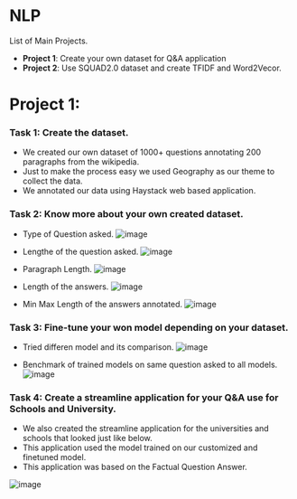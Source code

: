 # NLP

List of Main Projects.
- **Project 1**: Create your own dataset for Q&A application
- **Project 2**: Use SQUAD2.0 dataset and create TFIDF and Word2Vecor.

# Project 1: 
### **Task 1**: Create the dataset.
- We created our own dataset of 1000+ questions annotating 200 paragraphs from the wikipedia.
- Just to make the process easy we used Geography as our theme to collect the data.
- We annotated our data using Haystack web based application.

### **Task 2**: Know more about your own created dataset.
- Type of Question asked.
![image](https://github.com/PLEX-GR00T/NLP/blob/main/Outputs/que_types.png)

- Lengthe of the question asked.
![image](https://github.com/PLEX-GR00T/NLP/blob/main/Outputs/que_len.png)

- Paragraph Length.
![image](https://github.com/PLEX-GR00T/NLP/blob/main/Outputs/paragraph_len.png)

- Length of the answers.
![image](https://github.com/PLEX-GR00T/NLP/blob/main/Outputs/answer_text_len.png)

- Min Max Length of the answers annotated.
![image](https://github.com/PLEX-GR00T/NLP/blob/main/Outputs/min_max_length.png) 

### **Task 3**: Fine-tune your won model depending on your dataset.
- Tried differen model and its comparison.
![image](https://github.com/PLEX-GR00T/NLP/blob/main/Outputs/All_model_Accuracy_compare.png)

- Benchmark of trained models on same question asked to all models.
![image](https://github.com/PLEX-GR00T/NLP/blob/main/Outputs/all_Question_Models_Accuracy_compare.png)


### **Task 4**: Create a streamline application for your Q&A use for Schools and University.
- We also created the streamline application for the universities and schools that looked just like below.
- This application used the model trained on our customized and finetuned model.
- This application was based on the Factual Question Answer.

![image](https://github.com/PLEX-GR00T/NLP/blob/main/Outputs/qa_streamlit.gif)

